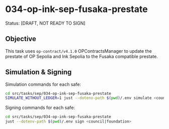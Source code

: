 # 034-op-ink-sep-fusaka-prestate

Status: [DRAFT, NOT READY TO SIGN]

## Objective

This task uses `op-contract/v4.1.0` OPContractsManager to update the prestate of OP Sepolia and Ink Sepolia to the Fusaka compatible prestate.

## Simulation & Signing

Simulation commands for each safe:
```bash
cd src/tasks/sep/034-op-ink-sep-fusaka-prestate
SIMULATE_WITHOUT_LEDGER=1 just --dotenv-path $(pwd)/.env simulate <council|foundation>
```

Signing commands for each safe:
```bash
cd src/tasks/sep/034-op-ink-sep-fusaka-prestate
just --dotenv-path $(pwd)/.env sign <council|foundation>
```
